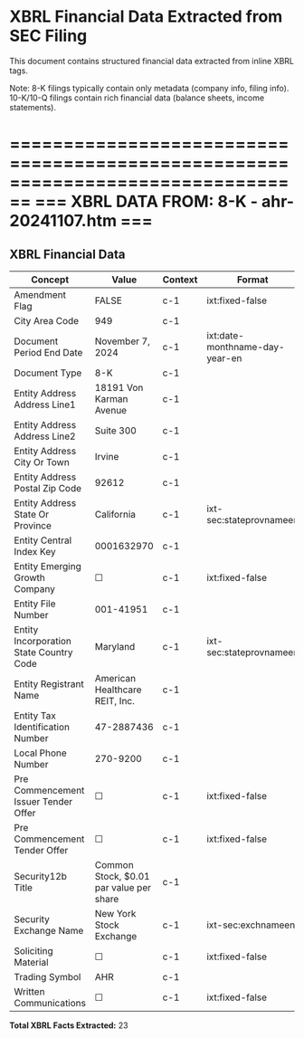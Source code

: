 # XBRL Financial Data Extracted from SEC Filing

This document contains structured financial data extracted from inline XBRL tags.

Note: 8-K filings typically contain only metadata (company info, filing info).
      10-K/10-Q filings contain rich financial data (balance sheets, income statements).


================================================================================
=== XBRL DATA FROM: 8-K - ahr-20241107.htm ===
================================================================================

## XBRL Financial Data

| Concept | Value | Context | Format |
|---------|-------|---------|--------|
| Amendment Flag | FALSE | c-1 | ixt:fixed-false |
| City Area Code | 949 | c-1 |  |
| Document Period End Date | November 7, 2024 | c-1 | ixt:date-monthname-day-year-en |
| Document Type | 8-K | c-1 |  |
| Entity Address Address Line1 | 18191 Von Karman Avenue | c-1 |  |
| Entity Address Address Line2 | Suite 300 | c-1 |  |
| Entity Address City Or Town | Irvine | c-1 |  |
| Entity Address Postal Zip Code | 92612 | c-1 |  |
| Entity Address State Or Province | California | c-1 | ixt-sec:stateprovnameen |
| Entity Central Index Key | 0001632970 | c-1 |  |
| Entity Emerging Growth Company | ☐ | c-1 | ixt:fixed-false |
| Entity File Number | 001-41951 | c-1 |  |
| Entity Incorporation State Country Code | Maryland | c-1 | ixt-sec:stateprovnameen |
| Entity Registrant Name | American Healthcare REIT, Inc. | c-1 |  |
| Entity Tax Identification Number | 47-2887436 | c-1 |  |
| Local Phone Number | 270-9200 | c-1 |  |
| Pre Commencement Issuer Tender Offer | ☐ | c-1 | ixt:fixed-false |
| Pre Commencement Tender Offer | ☐ | c-1 | ixt:fixed-false |
| Security12b Title | Common Stock, $0.01 par value per share | c-1 |  |
| Security Exchange Name | New York Stock Exchange | c-1 | ixt-sec:exchnameen |
| Soliciting Material | ☐ | c-1 | ixt:fixed-false |
| Trading Symbol | AHR | c-1 |  |
| Written Communications | ☐ | c-1 | ixt:fixed-false |

**Total XBRL Facts Extracted:** 23


